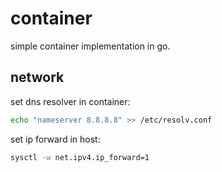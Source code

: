 # container
simple container implementation in go.

## network 
set dns resolver in container:
```sh
echo "nameserver 8.8.8.8" >> /etc/resolv.conf
```
set ip forward in host:
```sh 
sysctl -w net.ipv4.ip_forward=1
```
